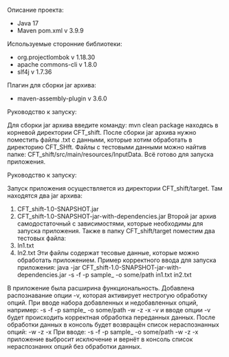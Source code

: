 Описание проекта:
- Java 17
- Maven pom.xml v 3.9.9

Используемые сторонние библиотеки:
- org.projectlombok v 1.18.30
- apache commons-cli v 1.8.0
- slf4j v 1.7.36

Плагин для сборки jar архива:
- maven-assembly-plugin v 3.6.0

Руководство к запуску:

Для сборки jar архива введите команду:
mvn clean package
находясь в корневой директории CFT_shift.
После сборки jar архива нужно поместить файлы .txt с данными,
которые хотим обработать в директорию CFT_SHft.
Файлы с тестовыми данными можно найтив папке:
CFT_shift/src/main/resources/InputData.
Всё готово для запуска приложения.

Руководство к запуску:

Запуск приложения осуществляется из директории CFT_shift/target.
Там находятся два jar архива:
1) CFT_shift-1.0-SNAPSHOT.jar
2) CFT_shift-1.0-SNAPSHOT-jar-with-dependencies.jar
Второй jar архив самодостаточный с зависимостями, которые необходимы для запуска приложения.
Также в папку CFT_shift/target поместим два тестовых файла:
1) In1.txt
2) In2.txt
Эти файлы содержат тесовые данные, которые можно обработать приложением.
Пример корректного ввода для запуска приложения:
   java -jar CFT_shift-1.0-SNAPSHOT-jar-with-dependencies.jar -s -f -p sample_ -o some/path in1.txt in2.txt

В приложение была расширина функциональность.
Добавлена распознавание опции -v, которая активирует нестрогую обработку опций.
При вводе набора добавленных и недобавленных опций, например:
   -s -f -p sample_ -o some/path -w -z -x -v
и вводе опции -v будет происходить корректная обработка переданных данных.
После обработки данных в консоль  будет возвращён список нераспознанных опций:
   -w -z -x
При вводе: 
-s -f -p sample_ -o some/path -w -z -x
приложение выбросит исключение и вернёт в консоль список нераспознаннх опций без обработки данных.
